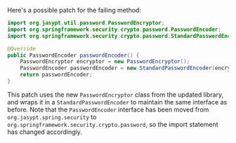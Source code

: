 Here's a possible patch for the failing method:

```java
import org.jasypt.util.password.PasswordEncryptor;
import org.springframework.security.crypto.password.PasswordEncoder;
import org.springframework.security.crypto.password.StandardPasswordEncoder;

@Override
public PasswordEncoder passwordEncoder() {
    PasswordEncryptor encryptor = new PasswordEncryptor();
    PasswordEncoder passwordEncoder = new StandardPasswordEncoder(encryptor);
    return passwordEncoder;
}
```

This patch uses the new `PasswordEncryptor` class from the updated library, and wraps it in a `StandardPasswordEncoder` to maintain the same interface as before. Note that the `PasswordEncoder` interface has been moved from `org.jasypt.spring.security` to `org.springframework.security.crypto.password`, so the import statement has changed accordingly.